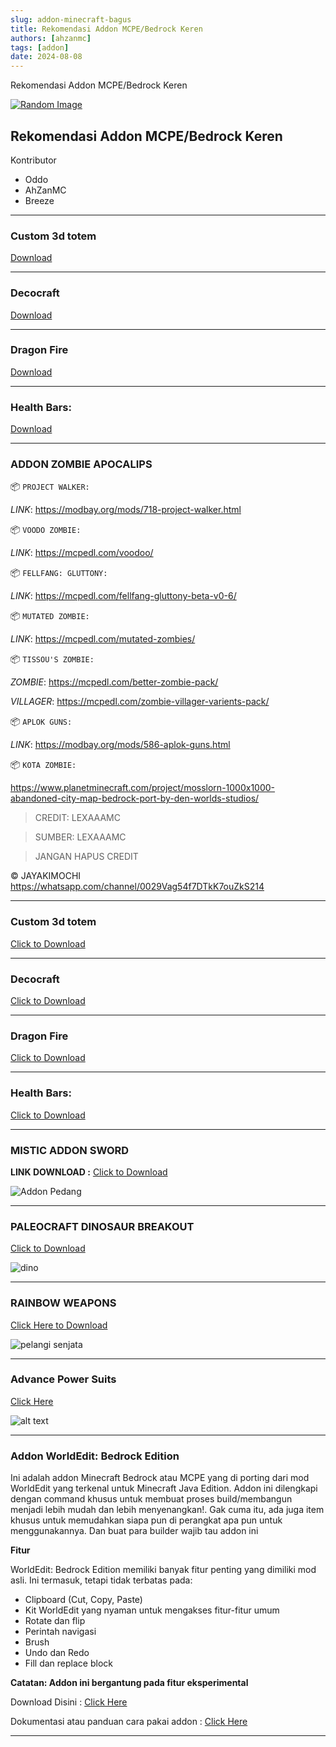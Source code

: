 ```yaml
---
slug: addon-minecraft-bagus
title: Rekomendasi Addon MCPE/Bedrock Keren
authors: [ahzanmc]
tags: [addon]
date: 2024-08-08
---
```


Rekomendasi Addon MCPE/Bedrock Keren
<!-- truncate -->
[![Random Image](https://imapi.ingfomenkrep.my.id/random-image-show)](https://imapi.ingfomenkrep.my.id/random-link)

## Rekomendasi Addon MCPE/Bedrock Keren
Kontributor
- Oddo
- AhZanMC
- Breeze

---
### Custom 3d totem
[Download](https://www.mediafire.com/file/0j47r879wha0946/CUSTOM_3D_TOTEM_%2528Player_Skin_Model%2529.zip/file)

---
### Decocraft
[Download](https://www.mediafire.com/file/zg6y2xg1lcg8brb/Decocraft_Base_By_Void.mcaddon/file)

---
### Dragon Fire
[Download](https://www.mediafire.com/file/jfigpuh3l1lk2ye/DragonFire_Add-on_By_Void.mcaddon/file)

---
### Health Bars:
[Download](https://www.mediafire.com/file/vcj15j3mi0nurnl/Health_Bars.mcaddon/file)

---
### ADDON ZOMBIE APOCALIPS

📦 `PROJECT WALKER:`

*LINK*: https://modbay.org/mods/718-project-walker.html

📦 `VOODO ZOMBIE:`

*LINK*: https://mcpedl.com/voodoo/

📦 `FELLFANG: GLUTTONY:`

*LINK*: https://mcpedl.com/fellfang-gluttony-beta-v0-6/

📦 `MUTATED ZOMBIE:`

*LINK*: https://mcpedl.com/mutated-zombies/

📦 `TISSOU'S ZOMBIE:`

*ZOMBIE*: https://mcpedl.com/better-zombie-pack/

*VILLAGER*: https://mcpedl.com/zombie-villager-varients-pack/

📦 `APLOK GUNS:`

*LINK*: https://modbay.org/mods/586-aplok-guns.html

📦 `KOTA ZOMBIE:`

https://www.planetminecraft.com/project/mosslorn-1000x1000-abandoned-city-map-bedrock-port-by-den-worlds-studios/

> CREDIT: LEXAAAMC

> SUMBER: LEXAAAMC

> JANGAN HAPUS CREDIT

© JAYAKIMOCHI
https://whatsapp.com/channel/0029Vag54f7DTkK7ouZkS214

---
### Custom 3d totem

[Click to Download](https://www.mediafire.com/file/0j47r879wha0946/CUSTOM_3D_TOTEM_%2528Player_Skin_Model%2529.zip/file)

---
### Decocraft

[Click to Download](https://www.mediafire.com/file/zg6y2xg1lcg8brb/Decocraft_Base_By_Void.mcaddon/file)

---
### Dragon Fire

[Click to Download](https://www.mediafire.com/file/jfigpuh3l1lk2ye/DragonFire_Add-on_By_Void.mcaddon/file)

---
### Health Bars:

[Click to Download](https://www.mediafire.com/file/vcj15j3mi0nurnl/Health_Bars.mcaddon/file)

---
### MISTIC ADDON SWORD

**LINK DOWNLOAD :** [Click to Download](https://www.mediafire.com/file/0qljv3uk11bdfta/sword_BE.mcaddon.zip/file)

![Addon Pedang](img/IMG-20240811-WA0095.jpg)

---
### PALEOCRAFT DINOSAUR BREAKOUT

[Click to Download](https://www.mediafire.com/file/23cen182lbxxcrg/Paleocraft_Dinosaur_Breakout_By_Void.mcaddon/file)

![dino](img/IMG-20240811-WA0181.jpg)

---
### RAINBOW WEAPONS

[Click Here to Download](https://www.mediafire.com/file/jyccveos3ciuwtl/RAINBOW_WEAPONS_By_robyDoow_%28world_template%29.mctemplate.zip/file)

![pelangi senjata](img/IMG-20240810-WA0078(1).jpg)

---
### Advance Power Suits

[Click Here](https://www.mediafire.com/file/bsp32ysv1rl8kyy/Advanced_Power_Suits_%2528Add-On%2529.mcaddon/file)

![alt text](img/image.png)

---
### Addon WorldEdit: Bedrock Edition

Ini adalah addon Minecraft Bedrock atau MCPE yang di porting dari mod WorldEdit yang terkenal untuk Minecraft Java Edition. Addon ini dilengkapi dengan command khusus untuk membuat proses build/membangun menjadi lebih mudah dan lebih menyenangkan!. Gak cuma itu, ada juga item khusus untuk memudahkan siapa pun di perangkat apa pun untuk menggunakannya. Dan buat para builder wajib tau addon ini

**Fitur**

WorldEdit: Bedrock Edition memiliki banyak fitur penting yang dimiliki mod asli. Ini termasuk, tetapi tidak terbatas pada:

* Clipboard (Cut, Copy, Paste)
* Kit WorldEdit yang nyaman untuk mengakses fitur-fitur umum
* Rotate dan flip
* Perintah navigasi
* Brush
* Undo dan Redo
* Fill dan replace block

**Catatan: Addon ini bergantung pada fitur eksperimental**

Download Disini : [Click Here](https://mcpedl.com/worldedit-be-addon/)

Dokumentasi atau panduan cara pakai addon : [Click Here](https://worldedit-be-docs.readthedocs.io/en/stable/)

---